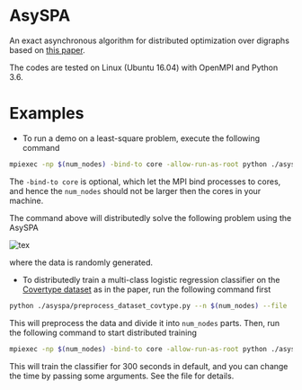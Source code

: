 # AsySPA
An exact asynchronous algorithm for distributed optimization over digraphs based on [this paper](https://arxiv.org/abs/1808.04118).

The codes are tested on Linux (Ubuntu 16.04) with OpenMPI and Python 3.6. 

# Examples

- To run a demo on a least-square problem, execute the following command

```bash
mpiexec -np $(num_nodes) -bind-to core -allow-run-as-root python ./asyspa/asy_gradient_push.py
```
The `-bind-to core` is optional, which let the MPI bind processes to cores, and hence the  `num_nodes`  should not be larger then the cores in your machine.

The command above will distributedly solve the following problem using the AsySPA

![tex](https://latex.codecogs.com/png.download?%5Ctext%7Bminimize%7D_%7Bx%5Cin%5Cmathbb%7BR%7D%5E%7B10%7D%7D%20%5Csum_%7Bi%3D1%7D%5E%7Bnum%5C_nodes%7D%5C%7CA_i%5E%7B200%5Ctimes10%7Dx-b_i%5E%7B200%7D%5C%7C%5E2) 

where the data is randomly generated.

- To distributedly train a multi-class logistic regression classifier on the [Covertype dataset](https://archive.ics.uci.edu/ml/datasets/covertype) as in the paper,  run the following command first

```bash
python ./asyspa/preprocess_dataset_covtype.py --n $(num_nodes) --file ./dataset_covtype/covtype.csv
```

This will preprocess the data and divide it into `num_nodes`  parts. Then, run the following command to start distributed training

```bash
mpiexec -np $(num_nodes) -bind-to core -allow-run-as-root python ./asyspa/distributed_asy_logistic_regression.py --data_dir ./dataset_covtype/data_partition_$(num_nodes) --save_dir ./result/core_$(num_nodes)
```

This will train the classifier for 300 seconds in default, and you can change the time by passing some arguments. See the file for details.